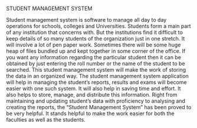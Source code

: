 STUDENT MANAGEMENT SYSTEM

Student management system is software to manage all day to day operations for schools, colleges and Universities.
Students form a main part of any institution that concerns with. But the institutions find it difficult to keep 
details of so many students of the organization just in one stretch. It will involve a lot of pen paper work. 
Sometimes there will be some huge heap of files bundled up and kept together in some corner of the office.
If you want any information regarding the particular student then it can be obtained by just entering the roll number
or the name of the student to be searched. This student management system will make the work of storing the data in an organized way.
The student management system application will help in managing the student’s reports, results and exams will become easier with one 
such system. It will also help in saving time and effort. It also helps to store, manage, and distribute this information.
Right from maintaining and updating student’s data with proficiency to analysing and creating the reports, the “Student Management System”
has been proved to be very helpful. It stands helpful to make the work easier for both the faculties as well as the students.
